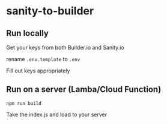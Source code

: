 # sanity-to-builder


## Run locally
Get your keys from both Builder.io and Sanity.io

rename `.env.template` to `.env`

Fill out keys appropriately

## Run on a server (Lamba/Cloud Function)

```
npm run build
```

Take the index.js and load to your server